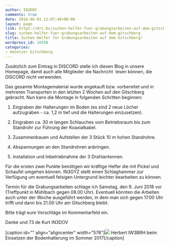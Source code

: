 ```yaml
---
author: IN3DOV
comments: true
date: 2018-06-01 12:07:48+00:00
layout: page
link: https://drc.bz/suchen-helfer-fuer-grabungsarbeiten-auf-dem-gitschberg/
slug: suchen-helfer-fuer-grabungsarbeiten-auf-dem-gitschberg
title: Suchen Helfer für Grabungsarbeiten auf dem Gitschberg!
wordpress_id: 16558
categories:
- Umsetzer Gitschberg
---
```


Zusätzlich zum Eintrag in DISCORD stelle ich diesen Blog in unsere Homepage, damit auch alle Mitglieder die Nachricht  lesen können, die DISCORD nicht verwenden.




Das gesamte Montagematerial wurde angekauft bzw. vorbereitet und in mehreren Transporten in den letzten 2 Wochen auf den Gitschberg gebracht. Nun kann die Montage in folgenden Schritten beginnen:






 	
  1. Eingraben der Halterungen im Boden (es sind 2 neue Löcher aufzugraben - ca. 1,2 m tief und die Halterungen einzusetzen).

 	
  2. Eingraben ca. 30 m langen Schlauches vom Betriebsraum bis zum Standrohr zur Führung der Koaxialkabel.

 	
  3. Zusammenbauen und Aufstellen der 3 Stück 10 m hohen Standrohre.

 	
  4. Abspannungen an den Standrohren anbringen.

 	
  5. Installation und Inbetriebnahme der 3 Drahtantennen.




Für die ersten zwei Punkte benötigen wir kräftige Helfer die mit Pickel und Schaufel umgehen können. IN3GYZ stellt einen Schlaghammer zur Verfügung um eventuell felsigen Untergrund leichter bearbeiten zu können.




Termin für die Grabungsarbeiten schlage ich Samstag, den 9. Juni 2018 vor (Treffpunkt in Mühlbach gegen 08.00 Uhr). Eventuell könnten die Arbeiten auch unter der Woche ausgeführt werden, in dem man sich gegen 17.00 Uhr trifft und dann bis 21.00 Uhr am Gitschberg bleibt.




Bitte trägt eure Vorschläge im Kommentarfeld ein.




Danke und 73 de Kurt IN3DOV




[caption id="" align="aligncenter" width="576"]![](https://drc.bz/wp-content/uploads/wppa/5736.jpg?ver=17) Herbert IW3BRH beim Einsetzen der Bodenhalterung im Sommer 2017[/caption]










